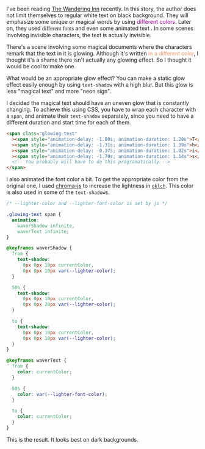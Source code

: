 I've been reading [The Wandering Inn](https://wanderinginn.com/) recently.
In this story, the author does not limit themselves to regular white text on black background.
They will emphasize some unique or magical words by using <span style="color: #990099">different colors</span>.
Later on, they used <span style="font-family: serif; font-size: 1.05em">different fonts</span>
and even some <span class="moving-text">animated text</span>
. <span class="text-slate-50 dark:text-slate-800">In some scenes involving invisible characters,
the text is actually invisible.</span>

There's a scene involving some magical documents where the characters remark that the text in it is glowing.
Although it's written <span style="color:#f29b68">in a different color</span>,
I thought it's a shame there isn't actually any glowing effect. So I thought it would be cool to make one.

What would be an appropriate glow effect? You can make
a <span class="static-glow">static glow effect</span>
easily enough by using `text-shadow` with a high blur.
But this glow is less "magical text" and more "neon sign".

I decided the magical text should have an uneven glow that is constantly changing. To achieve this using CSS, you have to wrap each character with a `span`,
and animate their `text-shadow` separately, since you need to have a different duration and start time for each of them.

```html
<span class="glowing-text"
  ><span style="animation-delay: -1.00s; animation-duration: 1.28s">T</span
  ><span style="animation-delay: -1.31s; animation-duration: 1.39s">h</span
  ><span style="animation-delay: -0.37s; animation-duration: 1.02s">i</span
  ><span style="animation-delay: -1.70s; animation-duration: 1.14s">s</span>
  <!-- You probably will have to do this programatically -->
</span>
```

I also animated the font color a bit. To get the appropriate color from the original one, I used [chroma-js](https://github.com/gka/chroma.js) to increase the lightness
in [`oklch`](https://developer.mozilla.org/en-US/docs/Web/CSS/color_value/oklch). This color is also used in some of the `text-shadow`s.

```css
/* --lighter-color and --lighter-font-color is set by js */

.glowing-text span {
  animation:
    waverShadow infinite,
    waverText infinite;
}

@keyframes waverShadow {
  from {
    text-shadow:
      0px 0px 10px currentColor,
      0px 0px 10px var(--lighter-color);
  }

  50% {
    text-shadow:
      0px 0px 10px currentColor,
      0px 0px 20px var(--lighter-color);
  }

  to {
    text-shadow:
      0px 0px 10px currentColor,
      0px 0px 10px var(--lighter-color);
  }
}

@keyframes waverText {
  from {
    color: currentColor;
  }

  50% {
    color: var(--lighter-font-color);
  }

  to {
    color: currentColor;
  }
}
```

This is the result. <span class="hidden dark:inline">It looks best on dark backgrounds.</span>
